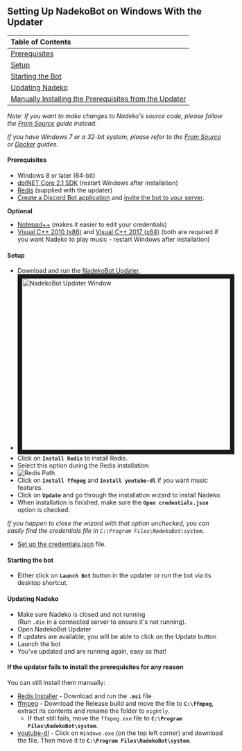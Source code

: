 ## Setting Up NadekoBot on Windows With the Updater

|Table of Contents|
| :------------- |
| [Prerequisites](https://nadekobot.readthedocs.io/en/latest/guides/Windows%20Guide/#prerequisites)     |
| [Setup](https://nadekobot.readthedocs.io/en/latest/guides/Windows%20Guide/#setup)      |
| [Starting the Bot](https://nadekobot.readthedocs.io/en/latest/guides/Windows%20Guide/#starting-the-bot) |
| [Updating Nadeko](https://nadekobot.readthedocs.io/en/latest/guides/Windows%20Guide/#updating-nadeko) |
| [Manually Installing the Prerequisites from the Updater](https://nadekobot.readthedocs.io/en/latest/guides/Windows%20Guide/#if-the-updater-fails-to-install-the-prerequisites-for-any-reason) |

*Note: If you want to make changes to Nadeko's source code, please follow the [From Source][SourceGuide] guide instead.*

*If you have Windows 7 or a 32-bit system, please refer to the [From Source][SourceGuide] or [Docker][DockerGuide] guides.*
#### Prerequisites 
- Windows 8 or later (64-bit)
- [dotNET Core 2.1 SDK][dotNET] (restart Windows after installation)
- [Redis][Redis] (supplied with the updater)
- [Create a Discord Bot application](http://nadekobot.readthedocs.io/en/latest/JSON%20Explanations/#creating-discord-bot-application) and [invite the bot to your server](http://nadekobot.readthedocs.io/en/latest/JSON%20Explanations/#inviting-your-bot-to-your-server).

**Optional**
- [Notepad++] (makes it easier to edit your credentials)
- [Visual C++ 2010 (x86)] and [Visual C++ 2017 (x64)] (both are required if you want Nadeko to play music - restart Windows after installation)


#### Setup 
- Download and run the [NadekoBot Updater][Updater].
- <img src="https://i.imgur.com/1g58bo1.png" 
alt="NadekoBot Updater Window" width="495" height="395" border="10"/>
- Click on **`Install Redis`** to install Redis.
- Select this option during the Redis installation:
- ![Redis Path](https://i.imgur.com/uUby6Xw.png "Redis PATH")
- Click on **`Install ffmpeg`** and **`Install youtube-dl`** if you want music features.  
- Click on **`Update`** and go through the installation wizard to install Nadeko.
- When installation is finished, make sure the **`Open credentials.json`** option is checked.

*If you happen to close the wizard with that option unchecked, you can easily find the credentials file in `C:\Program Files\NadekoBot\system`.*

- [Set up the credentials.json](http://nadekobot.readthedocs.io/en/latest/JSON%20Explanations/#setting-up-credentialsjson-file) file.

#### Starting the bot
- Either click on **`Launch Bot`** button in the updater or run the bot via its desktop shortcut.

#### Updating Nadeko
- Make sure Nadeko is closed and not running 			
(Run `.die` in a connected server to ensure it's not running).
- Open NadekoBot Updater
- If updates are available, you will be able to click on the Update button
- Launch the bot
- You've updated and are running again, easy as that!

#### If the updater fails to install the prerequisites for any reason
You can still install them manually:

- [Redis Installer](https://github.com/MicrosoftArchive/redis/releases/tag/win-3.0.504) - Download and run the **`.msi`** file
- [ffmpeg] - Download the Release build and move the file to **`C:\ffmpeg`**, extract its contents and rename the folder to `nightly`.
    - If that still fails, move the `ffmpeg.exe` file to **`C:\Program Files\NadekoBot\system`**.
- [youtube-dl] - Click on `Windows.exe` (on the top left corner) and download the file. Then move it to **`C:\Program Files\NadekoBot\system`**.

[Updater]: https://download.nadekobot.me/
[Notepad++]: https://notepad-plus-plus.org/
[dotNET]: https://www.microsoft.com/net/download/
[Redis]: https://github.com/MicrosoftArchive/redis/releases/download/win-3.0.504/Redis-x64-3.0.504.msi
[Visual C++ 2010 (x86)]: https://download.microsoft.com/download/1/6/5/165255E7-1014-4D0A-B094-B6A430A6BFFC/vcredist_x86.exe
[Visual C++ 2017 (x64)]: https://aka.ms/vs/15/release/vc_redist.x64.exe
[SourceGuide]: https://nadekobot.readthedocs.io/en/latest/guides/From%20Source/
[DockerGuide]: https://nadekobot.readthedocs.io/en/latest/guides/Docker%20Guide/
[ffmpeg]: https://ffmpeg.zeranoe.com/builds/
[youtube-dl]: https://rg3.github.io/youtube-dl/download.html